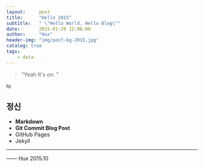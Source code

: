 ```yaml
---
layout:     post
title:      "Hello 2015"
subtitle:   " \"Hello World, Hello Blog\""
date:       2015-01-29 12:00:00
author:     "Hux"
header-img: "img/post-bg-2015.jpg"
catalog: true
tags:
    - data
---
```


> “Yeah It's on. ”


hi
<p id = "build"></p>

## 정신


* **Markdown**
* **Git Commit Blog Post**
* GitHub Pages  
* Jekyll 


---


—— Hux 2015.10


